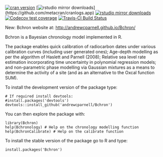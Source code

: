 [![cran version](http://www.r-pkg.org/badges/version/Bchron)](https://cran.rstudio.com/web/packages/Bchron) 
[![rstudio mirror downloads](http://cranlogs.r-pkg.org/badges/Bchron?)](https://github.com/metacran/cranlogs.app)
[![rstudio mirror downloads](http://cranlogs.r-pkg.org/badges/grand-total/Bchron?color=82b4e8)](https://github.com/metacran/cranlogs.app)
[![Codecov test coverage](https://codecov.io/gh/andrewcparnell/Bchron/branch/master/graph/badge.svg)](https://codecov.io/gh/andrewcparnell/Bchron?branch=master)
[![Travis-CI Build Status](https://travis-ci.org/andrewcparnell/Bchron.svg?branch=master)](https://travis-ci.org/andrewcparnell/Bchron)

New: Bchron website at: http://andrewcparnell.github.io/Bchron/

Bchron is a Bayesian chronology model implemented in R. 

The package enables quick calibration of radiocarbon dates under various calibration curves (including user generated ones); Age-depth modelling as per the algorithm of Haslett and Parnell (2008); Relative sea level rate estimation incorporating time uncertainty in polynomial regression models; and non-parametric phase modelling via Gaussian mixtures as a means to determine the activity of a site (and as an alternative to the Oxcal function SUM).

To install the development version of the package type:

```
# If required install devtools:
#install.packages('devtools')
devtools::install_github('andrewcparnell/Bchron')
```

You can then explore the package with:

```
library(Bchron)
help(Bchronology) # Help on the chronology modelling function
help(BchronCalibrate) # Help on the calibrate function
```

To install the stable version of the package go to R and type:

```
install.packages('Bchron')
```


